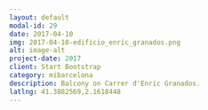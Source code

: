 ```yaml
---
layout: default
modal-id: 29
date: 2017-04-10
img: 2017-04-10-edificio_enric_granados.png
alt: image-alt
project-date: 2017
client: Start Bootstrap
category: mibarcelona
description: Balcony on Carrer d'Enric Granados.
latlng: 41.3882569,2.1618448
---
```

